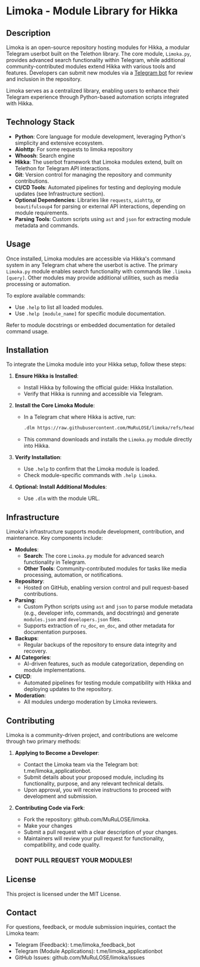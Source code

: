 # Limoka - Module Library for Hikka

## Description

Limoka is an open-source repository hosting modules for Hikka, a modular Telegram userbot built on the Telethon library. The core module, `Limoka.py`, provides advanced search functionality within Telegram, while additional community-contributed modules extend Hikka with various tools and features. Developers can submit new modules via a [Telegram bot](https://t.me/limoka_applicationbot) for review and inclusion in the repository.

Limoka serves as a centralized library, enabling users to enhance their Telegram experience through Python-based automation scripts integrated with Hikka.

## Technology Stack

- **Python**: Core language for module development, leveraging Python's simplicity and extensive ecosystem.
- **Aiohttp**: For some requests to limoka repository
- **Whoosh**: Search engine
- **Hikka**: The userbot framework that Limoka modules extend, built on Telethon for Telegram API interactions.
- **Git**: Version control for managing the repository and community contributions.
- **CI/CD Tools**: Automated pipelines for testing and deploying module updates (see Infrastructure section).
- **Optional Dependencies**: Libraries like `requests`, `aiohttp`, or `beautifulsoup4` for parsing or external API interactions, depending on module requirements.
- **Parsing Tools**: Custom scripts using `ast` and `json` for extracting module metadata and commands.

## Usage

Once installed, Limoka modules are accessible via Hikka's command system in any Telegram chat where the userbot is active. The primary `Limoka.py` module enables search functionality with commands like `.limoka [query]`. Other modules may provide additional utilities, such as media processing or automation.

To explore available commands:

- Use `.help` to list all loaded modules.
- Use `.help [module_name]` for specific module documentation.

Refer to module docstrings or embedded documentation for detailed command usage.

## Installation

To integrate the Limoka module into your Hikka setup, follow these steps:

1. **Ensure Hikka is Installed**:

   - Install Hikka by following the official guide: Hikka Installation.
   - Verify that Hikka is running and accessible via Telegram.

2. **Install the Core Limoka Module**:

   - In a Telegram chat where Hikka is active, run:

     ```bash
     .dlm https://raw.githubusercontent.com/MuRuLOSE/limoka/refs/heads/main/Limoka.py
     ```
   - This command downloads and installs the `Limoka.py` module directly into Hikka.

3. **Verify Installation**:

   - Use `.help` to confirm that the Limoka module is loaded.
   - Check module-specific commands with `.help Limoka`.

4. **Optional: Install Additional Modules**:

   - Use `.dlm` with the module URL.

## Infrastructure

Limoka's infrastructure supports module development, contribution, and maintenance. Key components include:

- **Modules**:
  - **Search**: The core `Limoka.py` module for advanced search functionality in Telegram.
  - **Other Tools**: Community-contributed modules for tasks like media processing, automation, or notifications.
- **Repository**:
  - Hosted on GitHub, enabling version control and pull request-based contributions.
- **Parsing**:
  - Custom Python scripts using `ast` and `json` to parse module metadata (e.g., developer info, commands, and docstrings) and generate `modules.json` and `developers.json` files.
  - Supports extraction of `ru_doc`, `en_doc`, and other metadata for documentation purposes.
- **Backups**:
  - Regular backups of the repository to ensure data integrity and recovery.
- **AI Categories**:
  - AI-driven features, such as module categorization, depending on module implementations.
- **CI/CD**:
  - Automated pipelines for testing module compatibility with Hikka and deploying updates to the repository.
- **Moderation**:
  - All modules undergo moderation by Limoka reviewers.

## Contributing

Limoka is a community-driven project, and contributions are welcome through two primary methods:

1. **Applying to Become a Developer**:

   - Contact the Limoka team via the Telegram bot: t.me/limoka_applicationbot.
   - Submit details about your proposed module, including its functionality, purpose, and any relevant technical details.
   - Upon approval, you will receive instructions to proceed with development and submission.

2. **Contributing Code via Fork**:

   - Fork the repository: github.com/MuRuLOSE/limoka.
   - Make your changes
   - Submit a pull request with a clear description of your changes.
   - Maintainers will review your pull request for functionality, compatibility, and code quality.

   ### DONT PULL REQUEST YOUR MODULES!

## License

This project is licensed under the MIT License.

## Contact

For questions, feedback, or module submission inquiries, contact the Limoka team:

- Telegram (Feedback): t.me/limoka_feedback_bot
- Telegram (Module Applications): t.me/limoka_applicationbot
- GitHub Issues: github.com/MuRuLOSE/limoka/issues